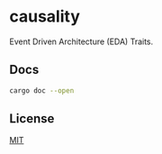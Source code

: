 # causality

Event Driven Architecture (EDA) Traits.

## Docs

```bash
cargo doc --open
```

## License

[MIT](LICENSE)

